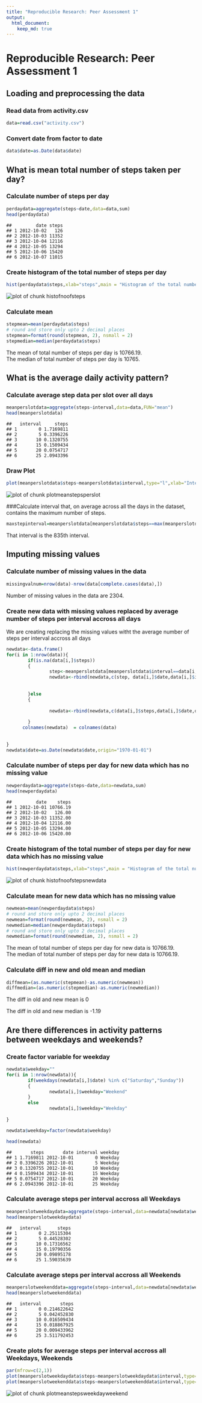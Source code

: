 ```yaml
---
title: "Reproducible Research: Peer Assessment 1"
output: 
  html_document:
    keep_md: true
---
```

Reproducible Research: Peer Assessment 1
==========================================

## Loading and preprocessing the data
### Read data from activity.csv

```r
data=read.csv("activity.csv")
```
### Convert date from factor to date

```r
data$date=as.Date(data$date)
```

## What is mean total number of steps taken per day?
### Calculate number of steps per day

```r
perdaydata=aggregate(steps~date,data=data,sum)
head(perdaydata)
```

```
##         date steps
## 1 2012-10-02   126
## 2 2012-10-03 11352
## 3 2012-10-04 12116
## 4 2012-10-05 13294
## 5 2012-10-06 15420
## 6 2012-10-07 11015
```
### Create histogram of the total number of steps per day

```r
hist(perdaydata$steps,xlab="steps",main = "Histogram of the total number of steps per day",ylim = c(0,40))
```

![plot of chunk histofnoofsteps](figure/histofnoofsteps-1.png) 

### Calculate mean

```r
stepmean=mean(perdaydata$steps)
# round and store only upto 2 decimal places
stepmean=format(round(stepmean, 2), nsmall = 2)
stepmedian=median(perdaydata$steps)
```

The mean of total number of steps per day is 10766.19.  
The median of total number of steps per day is 10765.  

## What is the average daily activity pattern?

### Calculate average step data per slot over all days

```r
meanperslotdata=aggregate(steps~interval,data=data,FUN="mean")
head(meanperslotdata)
```

```
##   interval     steps
## 1        0 1.7169811
## 2        5 0.3396226
## 3       10 0.1320755
## 4       15 0.1509434
## 5       20 0.0754717
## 6       25 2.0943396
```

### Draw Plot


```r
plot(meanperslotdata$steps~meanperslotdata$interval,type="l",xlab="Intervals",ylab="Steps",main="Average no. of steps per interval",col="blue")
```

![plot of chunk plotmeanstepsperslot](figure/plotmeanstepsperslot-1.png) 


###Calculate interval that, on average across all the days in the dataset, contains the maximum number of steps.

```r
maxstepinterval=meanperslotdata[meanperslotdata$steps==max(meanperslotdata$steps),]$interval
```

That interval is the 835th interval.  

## Imputing missing values

### Calculate number of missing values in the data

```r
missingvalnum=nrow(data)-nrow(data[complete.cases(data),])
```
Number of missing values in the data are 2304.  

### Create new data with missing values replaced by average number of steps per interval accross all days

We are creating  replacing the missing values witht the average number of steps per interval accross all days  



```r
newdata<-data.frame()
for(i in 1:nrow(data)){
        if(is.na(data[i,]$steps))
        {
                step<-meanperslotdata[meanperslotdata$interval==data[i,]$interval,]$steps
                newdata<-rbind(newdata,c(step, data[i,]$date,data[i,]$interval))
                
                
        }else
        {
                
                newdata<-rbind(newdata,c(data[i,]$steps,data[i,]$date,data[i,]$interval))
              
        }
      colnames(newdata)  = colnames(data)
     
      
}
newdata$date=as.Date(newdata$date,origin="1970-01-01")
```

### Calculate number of steps per day for new data which has no missing value

```r
newperdaydata=aggregate(steps~date,data=newdata,sum)
head(newperdaydata)
```

```
##         date    steps
## 1 2012-10-01 10766.19
## 2 2012-10-02   126.00
## 3 2012-10-03 11352.00
## 4 2012-10-04 12116.00
## 5 2012-10-05 13294.00
## 6 2012-10-06 15420.00
```
### Create histogram of the total number of steps per day for new data which has no missing value

```r
hist(newperdaydata$steps,xlab="steps",main = "Histogram of the total number of steps per day",ylim = c(0,40))
```

![plot of chunk histofnoofstepsnewdata](figure/histofnoofstepsnewdata-1.png) 

### Calculate mean for new data which has no missing value

```r
newmean=mean(newperdaydata$steps)
# round and store only upto 2 decimal places
newmean=format(round(newmean, 2), nsmall = 2)
newmedian=median(newperdaydata$steps)
# round and store only upto 2 decimal places
newmedian=format(round(newmedian, 2), nsmall = 2)
```

The mean of total number of steps per day for new data is 10766.19.  
The median of total number of steps per day for new data is 10766.19.  

### Calculate diff in new and old mean and median

```r
diffmean=(as.numeric(stepmean)-as.numeric(newmean))
diffmedian=(as.numeric(stepmedian)-as.numeric(newmedian))
```

The diff in old and new mean is 0  

The diff in old and new median is -1.19  


## Are there differences in activity patterns between weekdays and weekends?

### Create factor variable for weekday

```r
newdata$weekday=""
for(i in 1:nrow(newdata)){
        if(weekdays(newdata[i,]$date) %in% c("Saturday","Sunday"))
        {
                newdata[i,]$weekday="Weekend"
        }
        else
                newdata[i,]$weekday="Weekday"
                
}

newdata$weekday=factor(newdata$weekday)

head(newdata)
```

```
##       steps       date interval weekday
## 1 1.7169811 2012-10-01        0 Weekday
## 2 0.3396226 2012-10-01        5 Weekday
## 3 0.1320755 2012-10-01       10 Weekday
## 4 0.1509434 2012-10-01       15 Weekday
## 5 0.0754717 2012-10-01       20 Weekday
## 6 2.0943396 2012-10-01       25 Weekday
```


### Calculate average steps per interval accross all Weekdays


```r
meanperslotweekdaydata=aggregate(steps~interval,data=newdata[newdata$weekday=="Weekday",],FUN="mean")
head(meanperslotweekdaydata)
```

```
##   interval      steps
## 1        0 2.25115304
## 2        5 0.44528302
## 3       10 0.17316562
## 4       15 0.19790356
## 5       20 0.09895178
## 6       25 1.59035639
```

### Calculate average steps per interval accross all Weekends


```r
meanperslotweekenddata=aggregate(steps~interval,data=newdata[newdata$weekday=="Weekend",],FUN="mean")
head(meanperslotweekenddata)
```

```
##   interval       steps
## 1        0 0.214622642
## 2        5 0.042452830
## 3       10 0.016509434
## 4       15 0.018867925
## 5       20 0.009433962
## 6       25 3.511792453
```

### Create plots for average steps per interval accross all Weekdays, Weekends

```r
par(mfrow=c(2,1))
plot(meanperslotweekdaydata$steps~meanperslotweekdaydata$interval,type="l",xlab="Intervals",ylab="Steps",main="Average no. of steps per interval across all weekdays",ylim=c(-2,250),col="blue")
plot(meanperslotweekenddata$steps~meanperslotweekenddata$interval,type="l",xlab="Intervals",ylab="Steps",main="Average no. of steps per interval across all weekends",ylim=c(-2,250),col="blue")
```

![plot of chunk plotmeanstepsweekdayweekend](figure/plotmeanstepsweekdayweekend-1.png) 
